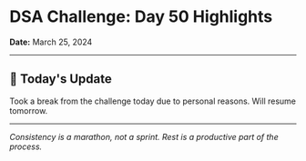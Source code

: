 # DSA Challenge: Day 50 Highlights

**Date:** March 25, 2024

---

## 📝 Today's Update

Took a break from the challenge today due to personal reasons. Will resume tomorrow.

---

_Consistency is a marathon, not a sprint. Rest is a productive part of the process._
